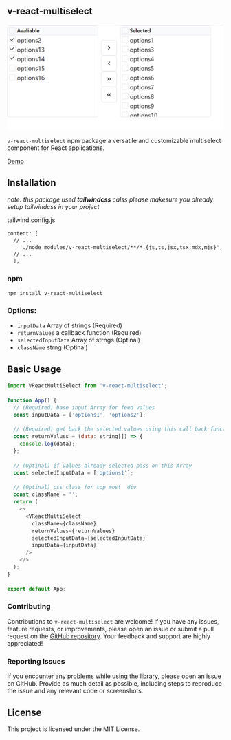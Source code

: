 ## v-react-multiselect

![V React Multiselect screenshot](https://raw.githubusercontent.com/venkat-sci/v-react-multiselect/refs/heads/master/images/vreactmultiselect.png)

`v-react-multiselect` npm package a versatile and customizable multiselect component for React applications.

[Demo](https://v-react-multiselect.vercel.app/)

## Installation

_note: this package used **tailwindcss** calss please makesure you already setup tailwindcss in your project_

tailwind.config.js

```
content: [
  // ...
    './node_modules/v-react-multiselect/**/*.{js,ts,jsx,tsx,mdx,mjs}',
  // ...
  ],
```

### npm

```
npm install v-react-multiselect
```

### Options:

- `inputData` Array of strings (Required)
- `returnValues` a callback function (Required)
- `selectedInputData` Array of strngs (Optinal)
- `className` strng (Optinal)

## Basic Usage

```js
import VReactMultiSelect from 'v-react-multiselect';

function App() {
  // (Required) base input Array for feed values
  const inputData = ['options1', 'options2'];

  // (Required) get back the selected values using this call back function as Array
  const returnValues = (data: string[]) => {
    console.log(data);
  };

  // (Optinal) if values already selected pass on this Array
  const selectedInputData = ['options1'];

  // (Optinal) css class for top most  div
  const className = '';
  return (
    <>
      <VReactMultiSelect
        className={className}
        returnValues={returnValues}
        selectedInputData={selectedInputData}
        inputData={inputData}
      />
    </>
  );
}

export default App;
```

### Contributing

Contributions to `v-react-multiselect` are welcome! If you have any issues, feature requests, or improvements, please open an issue or submit a pull request on the [GitHub repository](https://github.com/venkat-sci/v-react-multiselect). Your feedback and support are highly appreciated!

### Reporting Issues

If you encounter any problems while using the library, please open an issue on GitHub. Provide as much detail as possible, including steps to reproduce the issue and any relevant code or screenshots.

## License

This project is licensed under the MIT License.
